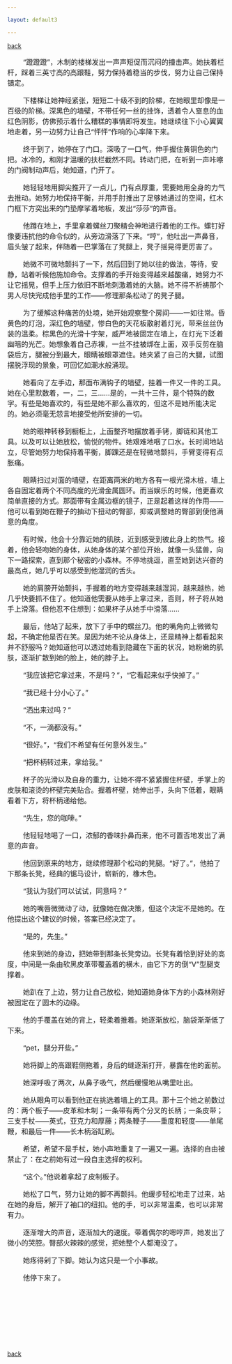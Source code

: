 ```yaml
---

layout: default3

---
```


<p style="text-align:left"><a href="./bdindex.html">back</a></p>

<font size="3">

<p>&nbsp;&nbsp;&nbsp;&nbsp;&nbsp;&nbsp;&nbsp;&nbsp;“蹬蹬蹬”，木制的楼梯发出一声声短促而沉闷的撞击声。她扶着栏杆，踩着三英寸高的高跟鞋，努力保持着稳当的步伐，努力让自己保持镇定。</p>

<p>&nbsp;&nbsp;&nbsp;&nbsp;&nbsp;&nbsp;&nbsp;&nbsp;下楼梯让她神经紧张，短短二十级不到的阶梯，在她眼里却像是一百级的阶梯。深黑色的墙壁，不带任何一丝的挂饰，透着令人窒息的血红色阴影，仿佛预示着什么糟糕的事情即将发生。她继续往下小心翼翼地走着，另一边努力让自己“怦怦”作响的心率降下来。</p>

<P>&nbsp;&nbsp;&nbsp;&nbsp;&nbsp;&nbsp;&nbsp;&nbsp;终于到了，她停在了门口。深吸了一口气，伸手握住黄铜色的门把。冰冷的，和刚才温暖的扶栏截然不同。转动门把，在听到一声咔嚓的门阀制动声后，她知道，门开了。</P>
 
<P>&nbsp;&nbsp;&nbsp;&nbsp;&nbsp;&nbsp;&nbsp;&nbsp;她轻轻地用脚尖推开了一点儿，门有点厚重，需要她用全身的力气去推动。她努力地保持平衡，并用手肘推出了足够她通过的空间，红木门框下方突出来的门垫摩挲着地板，发出“莎莎”的声音。</P>

<P>&nbsp;&nbsp;&nbsp;&nbsp;&nbsp;&nbsp;&nbsp;&nbsp;他蹲在地上，手里拿着螺丝刀聚精会神地进行着他的工作。螺钉好像要违抗他的命令似的，从旁边滑落了下来。“哼”，他吐出一声鼻音，眉头皱了起来，伴随着一巴掌落在了凳腿上，凳子摇晃得更厉害了。</P>

<P>&nbsp;&nbsp;&nbsp;&nbsp;&nbsp;&nbsp;&nbsp;&nbsp;她微不可微地颤抖了一下，然后回到了她以往的做法，等待，安静，站着听候他施加命令。支撑着的手开始变得越来越酸痛，她努力不让它摇晃，但手上压力依旧不断地刺激着她的大脑。她不得不祈祷那个男人尽快完成他手里的工作——修理那条松动了的凳子腿。</P>

<P>&nbsp;&nbsp;&nbsp;&nbsp;&nbsp;&nbsp;&nbsp;&nbsp;为了缓解这种痛苦的处境，她开始观察整个房间——一如往常。昏黄色的灯泡，深红色的墙壁，惨白色的天花板散射着灯光，带来丝丝伪装的温柔。棕黑色的光滑十字架，威严地被固定在墙上，在灯光下泛着幽暗的光芒。她想象着自己赤裸，一丝不挂被绑在上面，双手反剪在脑袋后方，腿被分到最大，眼睛被眼罩遮住。她夹紧了自己的大腿，试图摆脱浮现的景象，可回忆如潮水般涌现。</P>

<P>&nbsp;&nbsp;&nbsp;&nbsp;&nbsp;&nbsp;&nbsp;&nbsp;她看向了左手边，那面布满钩子的墙壁，挂着一件又一件的工具。她在心里默数着，一，二，三……是的，一共十三件，是个特殊的数字。有些是她喜欢的，有些是她不那么喜欢的，但这不是她所能决定的。她必须毫无怨言地接受他所安排的一切。</P>

<P>&nbsp;&nbsp;&nbsp;&nbsp;&nbsp;&nbsp;&nbsp;&nbsp;她的眼神转移到橱柜上，上面整齐地摆放着手铐，脚链和其他工具。以及可以让她放松，愉悦的物件。她艰难地咽了口水。长时间地站立，尽管她努力地保持着平衡，脚踝还是在轻微地颤抖，手臂变得有点胀痛。</P>

<P>&nbsp;&nbsp;&nbsp;&nbsp;&nbsp;&nbsp;&nbsp;&nbsp;眼睛扫过对面的墙壁，在距离两米的地方各有一根光滑木桩，墙上各自固定着两个不同高度的光滑金属圆环。而当娱乐的时候，他更喜欢简单直接的方式。那面带有金属边框的镜子，正是起着这样的作用——他可以看到她在鞭子的抽动下扭动的臀部，抑或调整她的臀部到使他满意的角度。</P>

<P>&nbsp;&nbsp;&nbsp;&nbsp;&nbsp;&nbsp;&nbsp;&nbsp;有时候，他会十分靠近她的肌肤，近到感受到彼此身上的热气。接着，他会轻吻她的身体，从她身体的某个部位开始，就像一头猛兽，向下一路探索，直到那个秘密的小森林。不停地挑逗，直至她到达兴奋的最高点，她几乎可以感受到他湿润的舌头。</P>

<P>&nbsp;&nbsp;&nbsp;&nbsp;&nbsp;&nbsp;&nbsp;&nbsp;她的肩膀开始颤抖，手握着的地方变得越来越湿润，越来越热，她几乎快要抓不住了。他知道他需要从她手上拿过来，否则，杯子将从她手上滑落。但他忍不住想到：如果杯子从她手中滑落……</P>

<P>&nbsp;&nbsp;&nbsp;&nbsp;&nbsp;&nbsp;&nbsp;&nbsp;最后，他站了起来，放下了手中的螺丝刀。他的嘴角向上微微勾起，不确定他是否在笑。是因为她不论从身体上，还是精神上都看起来并不舒服吗？她知道他可以透过她看到隐藏在下面的状况，她粉嫩的肌肤，逐渐扩散到她的脸上，她的脖子上。</P>

<P>&nbsp;&nbsp;&nbsp;&nbsp;&nbsp;&nbsp;&nbsp;&nbsp;“我应该把它拿过来，不是吗？”，“它看起来似乎快掉了。”</P>

<P>&nbsp;&nbsp;&nbsp;&nbsp;&nbsp;&nbsp;&nbsp;&nbsp;“我已经十分小心了。”</P>

<P>&nbsp;&nbsp;&nbsp;&nbsp;&nbsp;&nbsp;&nbsp;&nbsp;“洒出来过吗？”</P>

<P>&nbsp;&nbsp;&nbsp;&nbsp;&nbsp;&nbsp;&nbsp;&nbsp;“不，一滴都没有。”</P>

<P>&nbsp;&nbsp;&nbsp;&nbsp;&nbsp;&nbsp;&nbsp;&nbsp;“很好。”，“我们不希望有任何意外发生。”</P>

<P>&nbsp;&nbsp;&nbsp;&nbsp;&nbsp;&nbsp;&nbsp;&nbsp;“把杯柄转过来，拿给我。”</P>

<P>&nbsp;&nbsp;&nbsp;&nbsp;&nbsp;&nbsp;&nbsp;&nbsp;杯子的光滑以及自身的重力，让她不得不紧紧握住杯壁，手掌上的皮肤和滚烫的杯壁完美贴合。握着杯壁，她伸出手，头向下低着，眼睛看着下方，将杯柄递给他。</P>

<P>&nbsp;&nbsp;&nbsp;&nbsp;&nbsp;&nbsp;&nbsp;&nbsp;“先生，您的咖啡。”</P>

<P>&nbsp;&nbsp;&nbsp;&nbsp;&nbsp;&nbsp;&nbsp;&nbsp;他轻轻地喝了一口，浓郁的香味扑鼻而来，他不可置否地发出了满意的声音。</P>

<P>&nbsp;&nbsp;&nbsp;&nbsp;&nbsp;&nbsp;&nbsp;&nbsp;他回到原来的地方，继续修理那个松动的凳腿。“好了。”，他拍了下那条长凳，经典的锯马设计，崭新的，橡木色。</P>

<P>&nbsp;&nbsp;&nbsp;&nbsp;&nbsp;&nbsp;&nbsp;&nbsp;“我认为我们可以试试，同意吗？”</P>

<P>&nbsp;&nbsp;&nbsp;&nbsp;&nbsp;&nbsp;&nbsp;&nbsp;她的嘴唇微微动了动，就像她在做决策，但这个决定不是她的。在他提出这个建议的时候，答案已经决定了。</P>

<P>&nbsp;&nbsp;&nbsp;&nbsp;&nbsp;&nbsp;&nbsp;&nbsp;“是的，先生。”</P>

<P>&nbsp;&nbsp;&nbsp;&nbsp;&nbsp;&nbsp;&nbsp;&nbsp;他来到她的身边，把她带到那条长凳旁边。长凳有着恰到好处的高度，中间是一条由软黑皮革带覆盖着的横木，由它下方的倒“V”型腿支撑着。</P>

<P>&nbsp;&nbsp;&nbsp;&nbsp;&nbsp;&nbsp;&nbsp;&nbsp;她趴在了上边，努力让自己放松，她知道她身体下方的小森林刚好被固定在了圆木的边缘。</P>

<P>&nbsp;&nbsp;&nbsp;&nbsp;&nbsp;&nbsp;&nbsp;&nbsp;他的手覆盖在她的背上，轻柔着推着。她逐渐放松，脑袋渐渐低了下来。</P>

<P>&nbsp;&nbsp;&nbsp;&nbsp;&nbsp;&nbsp;&nbsp;&nbsp;“pet，腿分开些。”</P>

<P>&nbsp;&nbsp;&nbsp;&nbsp;&nbsp;&nbsp;&nbsp;&nbsp;她将脚上的高跟鞋侧拖着，身后的缝逐渐打开，暴露在他的面前。</P>

<P>&nbsp;&nbsp;&nbsp;&nbsp;&nbsp;&nbsp;&nbsp;&nbsp;她深呼吸了两次，从鼻子吸气，然后缓慢地从嘴里吐出。</P>

<P>&nbsp;&nbsp;&nbsp;&nbsp;&nbsp;&nbsp;&nbsp;&nbsp;她从眼角可以看到他正在挑选着墙上的工具。那十三个她之前数过的：两个板子——皮革和木制；一条带有两个分叉的长柄；一条皮带；三支手杖——英式，亚克力和厚藤；两条鞭子——重度和轻度——单尾鞭，和最后一件——长木柄浴缸刷。</P>

<P>&nbsp;&nbsp;&nbsp;&nbsp;&nbsp;&nbsp;&nbsp;&nbsp;希望，希望不是手杖，她小声地重复了一遍又一遍。选择的自由被禁止了：在之前她有过一段自主选择的权利。</P>

<P>&nbsp;&nbsp;&nbsp;&nbsp;&nbsp;&nbsp;&nbsp;&nbsp;“这个。”他说着拿起了皮制板子。</P>

<P>&nbsp;&nbsp;&nbsp;&nbsp;&nbsp;&nbsp;&nbsp;&nbsp;她松了口气，努力让她的脚不再颤抖。他缓步轻松地走了过来，站在她的身后，解开了袖口的纽扣。他的手，可以非常温柔，也可以非常有力。</P>

<P>&nbsp;&nbsp;&nbsp;&nbsp;&nbsp;&nbsp;&nbsp;&nbsp;逐渐增大的声音，逐渐加大的速度。带着偶尔的嗯哼声，她发出了微小的哭腔。臀部火辣辣的感觉，把她整个人都淹没了。</P>

<P>&nbsp;&nbsp;&nbsp;&nbsp;&nbsp;&nbsp;&nbsp;&nbsp;她疼得剁了下脚。她认为这只是一个小事故。</P>

<P>&nbsp;&nbsp;&nbsp;&nbsp;&nbsp;&nbsp;&nbsp;&nbsp;他停下来了。</P>

<P>&nbsp;&nbsp;&nbsp;&nbsp;&nbsp;&nbsp;&nbsp;&nbsp;</P>

<P>&nbsp;&nbsp;&nbsp;&nbsp;&nbsp;&nbsp;&nbsp;&nbsp;</P>



<P>&nbsp;&nbsp;&nbsp;&nbsp;&nbsp;&nbsp;&nbsp;&nbsp;</P>

</font><br />

<p style="text-align:left"><a href="./bdindex.html">back</a></p>




